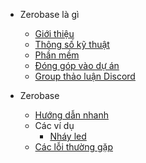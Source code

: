 - Zerobase là gì
  - [Giới thiệu]()
  - [Thông số kỹ thuật]()
  - [Phần mềm]()
  - [Đóng góp vào dự án]()
  - [Group thảo luận Discord]()

- Zerobase
  - [Hướng dẫn nhanh]()
  - Các ví dụ
    - [Nháy led]()
  - [Các lỗi thường gặp]()
